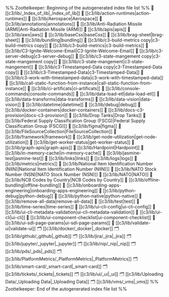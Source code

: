 %% Zoottelkeeper: Beginning of the autogenerated index file list  %%
📄 [[c3/lib/_Index_of_lib|_Index_of_lib]]
📄 [[c3/lib/action-runtimes|action-runtimes]]
📄 [[c3/lib/Aerospace|Aerospace]]
📄 [[c3/lib/annotations|annotations]]
📄 [[c3/lib/Anti-Radiation Missile (ARM)|Anti-Radiation Missile (ARM)]]
📄 [[c3/lib/apis|apis]]
📄 [[c3/lib/aws|aws]]
📄 [[c3/lib/baseCss|baseCss]]
📄 [[c3/lib/brag-sheet|brag-sheet]]
📄 [[c3/lib/bundling|bundling]]
📄 [[c3/lib/c3-build-metrics copy|c3-build-metrics copy]]
📄 [[c3/lib/c3-build-metrics|c3-build-metrics]]
📄 [[c3/lib/C3-Ignite-Welcome-Email|C3-Ignite-Welcome-Email]]
📄 [[c3/lib/c3-server-debug|c3-server-debug]]
📄 [[c3/lib/c3-state-mangement copy|c3-state-mangement copy]]
📄 [[c3/lib/c3-state-mangement|c3-state-mangement]]
📄 [[c3/lib/c3-Timestamped-Data copy|c3-Timestamped-Data copy]]
📄 [[c3/lib/c3-Timestamped-Data|c3-Timestamped-Data]]
📄 [[c3/lib/c3-work-with-timestamped-data|c3-work-with-timestamped-data]]
📄 [[c3/lib/call-static-function-from-instance|call-static-function-from-instance]]
📄 [[c3/lib/ci-artificats|ci-artificats]]
📄 [[c3/lib/console-commands|console-commands]]
📄 [[c3/lib/data-load-etl|data-load-etl]]
📄 [[c3/lib/data-transforms|data-transforms]]
📄 [[c3/lib/data-vision|data-vision]]
📄 [[c3/lib/datetime|datetime]]
📄 [[c3/lib/debug|debug]]
📄 [[c3/lib/docker-containers|docker-containers]]
📄 [[c3/lib/docs-c3-provision|docs-c3-provision]]
📄 [[c3/lib/Drop Tanks|Drop Tanks]]
📄 [[c3/lib/Federal Supply Classification Group (FSCG)|Federal Supply Classification Group (FSCG)]]
📄 [[c3/lib/figma|figma]]
📄 [[c3/lib/FileSourceCollection|FileSourceCollection]]
📄 [[c3/lib/framework|framework]]
📄 [[c3/lib/get-node-utilization|get-node-utilization]]
📄 [[c3/lib/get-worker-status|get-worker-status]]
📄 [[c3/lib/graph-apis|graph-apis]]
📄 [[c3/lib/Hardpoint|Hardpoint]]
📄 [[c3/lib/in-memory-cache|in-memory-cache]]
📄 [[c3/lib/jasmine-test|jasmine-test]]
📄 [[c3/lib/links|links]]
📄 [[c3/lib/logs|logs]]
📄 [[c3/lib/metrics|metrics]]
📄 [[c3/lib/National Item Identification Number (NIIN)|National Item Identification Number (NIIN)]]
📄 [[c3/lib/NATO Stock Number (NSN)|NATO Stock Number (NSN)]]
📄 [[c3/lib/NATO|NATO]]
📄 [[c3/lib/NCB Codes by Country|NCB Codes by Country]]
📄 [[c3/lib/offline-bundling|offline-bundling]]
📄 [[c3/lib/onboarding-apps-engineering|onboarding-apps-engineering]]
📄 [[c3/lib/python-debug|python-debug]]
📄 [[c3/lib/python-native|python-native]]
📄 [[c3/lib/remove-all-data|remove-all-data]]
📄 [[c3/lib/test|test]]
📄 [[c3/lib/time-series|time-series]]
📄 [[c3/lib/ui-cli-config|ui-cli-config]]
📄 [[c3/lib/ui-cli-metadata-validation|ui-cli-metadata-validation]]
📄 [[c3/lib/ui-cli|ui-cli]]
📄 [[c3/lib/ui-component-checklist|ui-component-checklist]]
📄 [[c3/lib/ui-sdl-page-params|ui-sdl-page-params]]
📄 [[c3/lib/validate-ui|validate-ui]]
🗂️ [[c3/lib/docker/_docker|_docker]]
🗂️ [[c3/lib/github/_github|_github]]
🗂️ [[c3/lib/jira/_jira|_jira]]
🗂️ [[c3/lib/jupyter/_jupyter|_jupyter]]
🗂️ [[c3/lib/nip/_nip|_nip]]
🗂️ [[c3/lib/pds/_pds|_pds]]
🗂️ [[c3/lib/PlatformMetrics/_PlatformMetrics|_PlatformMetrics]]
🗂️ [[c3/lib/smart-card/_smart-card|_smart-card]]
🗂️ [[c3/lib/tickets/_tickets|_tickets]]
🗂️ [[c3/lib/ui/_ui|_ui]]
🗂️ [[c3/lib/Uploading Data/_Uploading Data|_Uploading Data]]
🗂️ [[c3/lib/vms/_vms|_vms]]
%% Zoottelkeeper: End of the autogenerated index file list  %%
